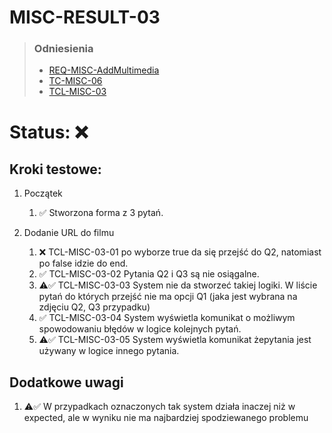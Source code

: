# MISC-RESULT-03
> ### Odniesienia
> - [REQ-MISC-AddMultimedia](../../../requirements.md#req-misc-addmultimedia)
> - [TC-MISC-06](../../test-cases/high-level/misc.md#tc-misc-06)
> - [TCL-MISC-03](../../test-cases/low-level/misc/tcl-misc-02.md)


# Status: ❌

## Kroki testowe:
  1. Początek
       1. ✅ Stworzona forma z 3 pytań.

  2. Dodanie URL do filmu
       1. ❌ TCL-MISC-03-01 po wyborze true da się przejść do Q2, natomiast po false idzie do end.
       2. ✅ TCL-MISC-03-02 Pytania Q2 i Q3 są nie osiągalne.
       3. ⚠️✅ TCL-MISC-03-03 System nie da stworzeć takiej logiki. W liście pytań do których przejść nie ma opcji Q1 (jaka jest wybrana na zdjęciu Q2, Q3 przypadku)
       4. ✅ TCL-MISC-03-04 System wyświetla komunikat o możliwym spowodowaniu błędów w logice kolejnych pytań.
       5. ⚠️✅ TCL-MISC-03-05 System wyświetla komunikat żepytania jest używany w logice innego pytania.

         

## Dodatkowe uwagi
1. ⚠️✅ W przypadkach oznaczonych tak system działa inaczej niż w expected, ale w wyniku nie ma najbardziej spodziewanego problemu

